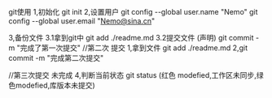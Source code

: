 git使用
1,初始化 git init
2,设置用户
   git config --global user.name "Nemo"
   git config --global user.email "Nemo@sina.cn"

3,备份文件
 3.1拿到git中 
   git add ./readme.md 
 3.2提交文件 (声明)
 git commit -m "完成了第一次提交"
 //第二次 提交
 1,拿到文件
 git add ./readme.md
 2,git commit -m "完成第二次提交"

 //第三次提交 未完成
 4,判断当前状态
  git status  (红色 modefied,工作区未同步,绿色modefied,库版本未提交)
